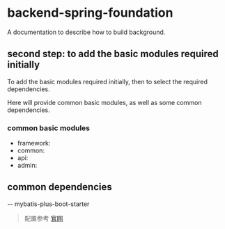 # backend-spring-foundation
A documentation to describe how to build background.

## second step: to add the basic modules required initially
To add the basic modules required initially, then to select the required dependencies.

Here will provide common basic modules, as well as some common dependencies.

### common basic modules
- framework:
- common:
- api:
- admin:

## common dependencies
-- mybatis-plus-boot-starter
> 配置参考 [官网](https://baomidou.com/pages/56bac0/)
